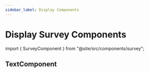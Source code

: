 ```yaml
---
sidebar_label: Display Components 
---
```


# Display Survey Components

import  { SurveyComponent } from "@site/src/components/survey";

## TextComponent
<SurveyComponent name="textComponent"/>

